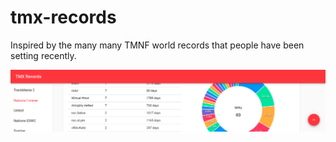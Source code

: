 # tmx-records

Inspired by the many many TMNF world records that people have been setting recently.

[![preview.png](preview.png)](https://nekzor.github.io/tmx-records)
